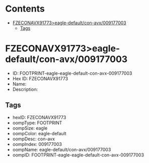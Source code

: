 



Contents
========

* [FZECONAVX91773>eagle-default/con-avx/009177003](#fzeconavx91773eagle-defaultcon-avx009177003)
	* [Tags](#tags)

# FZECONAVX91773>eagle-default/con-avx/009177003

- ID: FOOTPRINT-eagle-eagle-default-con-avx-009177003
- Hex ID: FZECONAVX91773
- Name: 
- Description: 

## Tags

- hexID: FZECONAVX91773
- oompType: FOOTPRINT
- oompSize: eagle
- oompColor: eagle-default
- oompDesc: con-avx
- oompIndex: 009177003
- oompName: eagle-default/con-avx/009177003
- oompID: FOOTPRINT-eagle-eagle-default-con-avx-009177003
